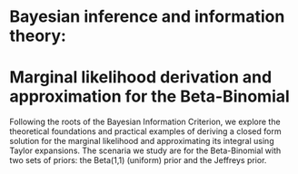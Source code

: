 # Bayesian inference and information theory:
# Marginal likelihood derivation and approximation for the Beta-Binomial
Following the roots of the Bayesian Information Criterion, we explore the theoretical foundations and practical examples of deriving a closed form solution for the marginal likelihood and approximating its integral using Taylor expansions. The scenaria we study are for the Beta-Binomial with two sets of priors: the Beta(1,1) (uniform) prior and the Jeffreys prior.
